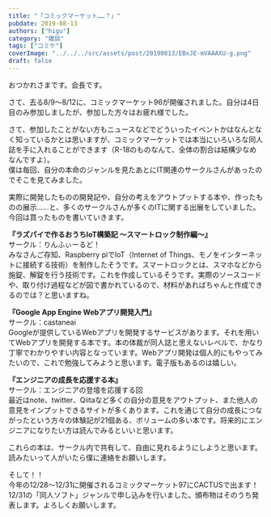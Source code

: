 ```yaml
---
title: "「コミックマーケット……？」"
pubdate: 2019-08-13
authors: ["higu"]
category: "雑談"
tags: ["コミケ"]
coverImage: "../../../src/assets/post/20190813/EBxJE-mVAAAXU-g.png"
draft: false
---
```


おつかれさまです。会長です。

さて、去る8/9～8/12に、コミックマーケット96が開催されました。自分は4日目のみ参加しましたが、参加した方々はお疲れ様でした。

さて、参加したことがない方もニュースなどでどういったイベントかはなんとなく知っているかとは思いますが、コミックマーケットでは本当にいろいろな同人誌を手に入れることができます（R-18のものなんて、全体の割合は結構少なめなんですよ）。  
僕は毎回、自分の本命のジャンルを見たあとにIT関連のサークルさんがあったのでそこを見てみました。

実際に開発したものの開発記や、自分の考えをアウトプットする本や、作ったものの展示……と、多くのサークルさんが多くのITに関する出展をしていました。今回は買ったものを書いていきます。

**『ラズパイで作るおうちIoT構築記 ～スマートロック制作編～』**  
サークル：りんふぃーるど！  
みなさんご存知、Raspberry piでIoT（Internet of Things、モノをインターネットに接続する技術）を制作したそうです。スマートロックとは、スマホなどから施錠、解錠を行う技術です。これを作成しているそうです。実際のソースコードや、取り付け過程などが図で書かれているので、材料があればちゃんと作成できるのでは？と思いますね。

**『Google App Engine Webアプリ開発入門』**  
サークル：castaneai  
Googleが提供しているWebアプリを開発するサービスがあります。それを用いてWebアプリを開発する本です。本の体裁が同人誌と思えないレベルで、かなり丁寧でわかりやすい内容となっています。Webアプリ開発は個人的にもやってみたいので、これで勉強してみようと思います。電子版もあるのは嬉しい。

**『エンジニアの成長を応援する本』**  
サークル：エンジニアの登壇を応援する回  
最近はnote、twitter、Qiitaなど多くの自分の意見をアウトプット、また他人の意見をインプットできるサイトが多くあります。これを通じて自分の成長につながったという方々の体験記が21個ある、ボリュームの多い本です。将来的にエンジニアになりたい方は読んでみるといいと思います。

これらの本は、サークル内で共有して、自由に見れるようにしようと思います。読みたいって人がいたら僕に連絡をお願いします。

そして！！  
今年の12/28～12/31に開催されるコミックマーケット97にCACTUSで出ます！12/31の「同人ソフト」ジャンルで申し込みを行いました。頒布物はそのうち発表します。よろしくお願いします。
